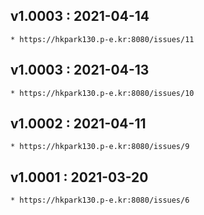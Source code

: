 
## v1.0003 : 2021-04-14
    * https://hkpark130.p-e.kr:8080/issues/11
## v1.0003 : 2021-04-13
    * https://hkpark130.p-e.kr:8080/issues/10
## v1.0002 : 2021-04-11
    * https://hkpark130.p-e.kr:8080/issues/9
## v1.0001 : 2021-03-20
    * https://hkpark130.p-e.kr:8080/issues/6
